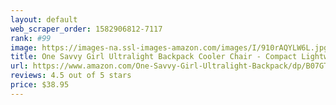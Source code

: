 ```yaml
---
layout: default 
﻿web_scraper_order: 1582906812-7117
rank: #99
image: https://images-na.ssl-images-amazon.com/images/I/910rAQYLW6L.jpg
title: One Savvy Girl Ultralight Backpack Cooler Chair - Compact Lightweight and Portable Folding Stool…
url: https://www.amazon.com/One-Savvy-Girl-Ultralight-Backpack/dp/B07GTJM4B7/ref=zg_mw_sporting-goods_99?_encoding=UTF8&psc=1&refRID=5CP7JJH669Q653S4FQ41
reviews: 4.5 out of 5 stars
price: $38.95 
---
```


